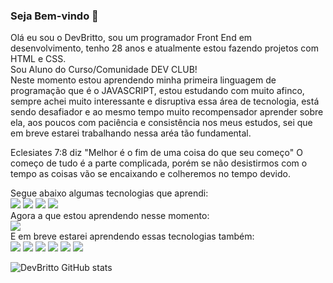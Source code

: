 ### Seja Bem-vindo 👋

Olá eu sou o DevBritto, sou um programador Front End em desenvolvimento, tenho 28 anos e atualmente estou fazendo projetos com HTML e CSS.<br>
Sou Aluno do Curso/Comunidade DEV CLUB!<br>
Neste momento estou aprendendo minha primeira linguagem de programação que é o JAVASCRIPT, estou estudando com muito afinco, sempre achei muito interessante e disruptiva essa área de tecnologia, está sendo desafiador e ao mesmo tempo muito recompensador aprender sobre ela, aos poucos com paciência e consistência nos meus estudos, sei que em breve estarei trabalhando nessa aréa tão fundamental.


Eclesiates 7:8 diz "Melhor é o fim de uma coisa do que seu começo"
O começo de tudo é a parte complicada, porém se não desistirmos com o tempo as coisas vão se encaixando e colheremos no tempo devido.

Segue abaixo algumas tecnologias que aprendi: <br>
<img src="https://img.shields.io/badge/HTML5-E34F26?style=for-the-badge&logo=html5&logoColor=white"/>
<img src="https://img.shields.io/badge/CSS3-1572B6?style=for-the-badge&logo=css3&logoColor=white"/>
<img src="https://img.shields.io/badge/GIT-E44C30?style=for-the-badge&logo=git&logoColor=white"/>
<img src="https://img.shields.io/badge/GitHub-100000?style=for-the-badge&logo=github&logoColor=white"/> <br>
Agora a que estou aprendendo nesse momento: <br>
<img src="https://img.shields.io/badge/JavaScript-F7DF1E?style=for-the-badge&logo=javascript&logoColor=black"/><br>
E em breve estarei aprendendo essas tecnologias também:<br>
<img src="https://img.shields.io/badge/React-20232A?style=for-the-badge&logo=react&logoColor=61DAFB"/>
<img src="https://img.shields.io/badge/Bootstrap-563D7C?style=for-the-badge&logo=bootstrap&logoColor=white"/>
<img src="https://img.shields.io/badge/Node.js-43853D?style=for-the-badge&logo=node.js&logoColor=white"/>
<img src="https://img.shields.io/badge/PostgreSQL-316192?style=for-the-badge&logo=postgresql&logoColor=white"/>
<img src="https://img.shields.io/badge/MongoDB-4EA94B?style=for-the-badge&logo=mongodb&logoColor=white"/>
<img src="https://img.shields.io/badge/React_Native-20232A?style=for-the-badge&logo=react&logoColor=61DAFB"/>
 
![DevBritto GitHub stats](https://github-readme-stats.vercel.app/api?username=DevBritto&show_icons=true&theme=tokyonight)




